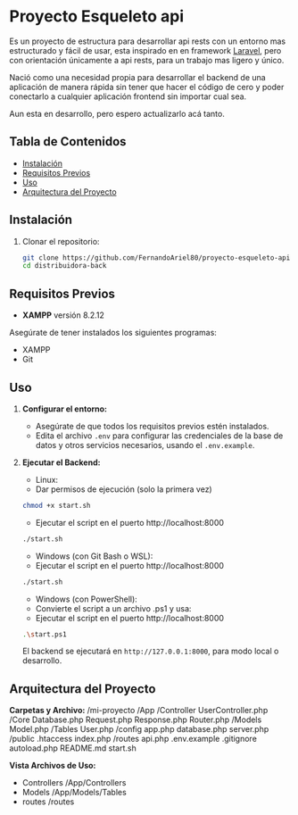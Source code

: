 # Proyecto Esqueleto api

Es un proyecto de estructura para desarrollar api rests con un entorno mas estructurado y fácil de usar, esta inspirado en en framework [Laravel](https://laravel.com/), pero con orientación únicamente a api rests, para un trabajo mas ligero y único. 

Nació como una necesidad propia para desarrollar el backend de una aplicación de manera rápida sin tener que hacer el código de cero y poder conectarlo a cualquier aplicación frontend sin importar cual sea. 

Aun esta en desarrollo, pero espero actualizarlo acá tanto.

## Tabla de Contenidos

- [Instalación](#instalación)
- [Requisitos Previos](#requisitos-previos)
- [Uso](#uso)
- [Arquitectura del Proyecto](#arquitectura-del-proyecto)

## Instalación

1. Clonar el repositorio:
    ```bash
    git clone https://github.com/FernandoAriel80/proyecto-esqueleto-api.git
    cd distribuidora-back
    ```
## Requisitos Previos

- **XAMPP** versión 8.2.12

Asegúrate de tener instalados los siguientes programas:

- XAMPP
- Git

## Uso

1. **Configurar el entorno:**
   - Asegúrate de que todos los requisitos previos estén instalados.
   - Edita el archivo `.env` para configurar las credenciales de la base de datos y otros servicios necesarios, usando el `.env.example`.

2. **Ejecutar el Backend:**
    - Linux:
    - Dar permisos de ejecución (solo la primera vez)
    ```bash
    chmod +x start.sh     
    ```
    - Ejecutar el script en el puerto http://localhost:8000
    ```bash
    ./start.sh         
    ```

    - Windows (con Git Bash o WSL):
    - Ejecutar el script en el puerto http://localhost:8000
    ```bash
    ./start.sh         
    ```

    - Windows (con PowerShell):
    - Convierte el script a un archivo .ps1 y usa:
    - Ejecutar el script en el puerto http://localhost:8000
    ```bash
    .\start.ps1         
    ```

    El backend se ejecutará en `http://127.0.0.1:8000`, para modo local o desarrollo.

## Arquitectura del Proyecto

**Carpetas y Archivo:**
/mi-proyecto
    /App
        /Controller
            UserController.php
        /Core
            Database.php
            Request.php
            Response.php
            Router.php
        /Models
            Model.php
            /Tables
                User.php
    /config
        app.php
        database.php
        server.php
    /public
        .htaccess
        index.php
    /routes
        api.php
    .env.example
    .gitignore
    autoload.php
    README.md
    start.sh

**Vista Archivos de Uso:**

- Controllers   /App/Controllers
- Models    /App/Models/Tables
- routes    /routes
